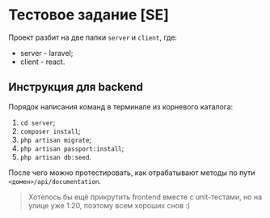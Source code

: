 # Тестовое задание [SE]
Проект разбит на две папки `server` и `client`, где:
- server - laravel;
- client - react.

## Инструкция для backend
Порядок написания команд в терминале из корневого каталога:
1. `cd server`;
2. `composer install`;
3. `php artisan migrate`;
4. `php artisan passport:install`;
5. `php artisan db:seed`.

После чего можно протестировать, как отрабатывают методы по пути `<домен>/api/documentation`.

> Хотелось бы ещё прикрутить frontend вместе с unit-тестами, но на улице уже 1:20, поэтому всем хороших снов :)

